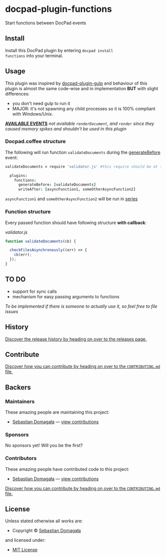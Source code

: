 <!-- TITLE/ -->

<h1>docpad-plugin-functions</h1>

<!-- /TITLE -->


<!-- BADGES/ -->



<!-- /BADGES -->


<!-- DESCRIPTION/ -->

Start functions between DocPad events

<!-- /DESCRIPTION -->


<!-- INSTALL/ -->

<h2>Install</h2>

Install this DocPad plugin by entering <code>docpad install functions</code> into your terminal.

<!-- /INSTALL -->


## Usage

This plugin was inspired by [docpad-plugin-gulp](https://www.npmjs.com/package/docpad-plugin-gulp) and behaviour of this plugin is almost the same code-wise and in implementation **BUT** with slight differences:
- you don't need gulp to run it
- MAJOR: it's not spawning any child processes so it is 100% compliant with Windows/Unix.

**[AVAILABLE EVENTS](http://docpad.org/docs/events/)**
*not available `renderDocument`, and `render` since they caused memory spikes and shouldn't be used in this plugin*

### Docpad.coffee structure

The following will run function `validateDocuments` during the
[generateBefore](http://docpad.org/docs/events#generatebefore) event:

```coffeescript
validateDocuments = require 'validator.js' #this require should be at the top of docpad.coffee

  plugins:
    functions:
      generateBefore: [validateDocuments]
      writeAfter: [asyncFunction1, someOtherAsyncFunction2]
```

`asyncFunction1` and `someOtherAsyncFunction2` will be run in [series](http://caolan.github.io/async/docs.html#.series)

### Function structure

Every passed function should have following structure **with callback**:

*validator.js*
```javascript
function validateDocuments(cb) {

  checkFilesAsynchronously((err) => {
    cb(err);
  });
}
```

## TO DO
- support for sync calls
- mechanism for easy passing arguments to functions

*To be implemented if there is someone to actually use it, so feel free to file issues*

<!-- HISTORY/ -->

<h2>History</h2>

<a href="https://github.com/sdomagala/docpad-plugin-functions/releases">Discover the release history by heading on over to the releases page.</a>

<!-- /HISTORY -->


<!-- CONTRIBUTE/ -->

<h2>Contribute</h2>

<a href="https://github.com/sdomagala/docpad-plugin-functions/blob/master/CONTRIBUTING.md#files">Discover how you can contribute by heading on over to the <code>CONTRIBUTING.md</code> file.</a>

<!-- /CONTRIBUTE -->


<!-- BACKERS/ -->

<h2>Backers</h2>

<h3>Maintainers</h3>

These amazing people are maintaining this project:

<ul><li><a href="https://github.com/sdomagala">Sebastian Domagała</a> — <a href="https://github.com/sdomagala/docpad-plugin-functions/commits?author=sdomagala" title="View the GitHub contributions of Sebastian Domagała on repository sdomagala/docpad-plugin-functions">view contributions</a></li></ul>

<h3>Sponsors</h3>

No sponsors yet! Will you be the first?



<h3>Contributors</h3>

These amazing people have contributed code to this project:

<ul><li><a href="https://github.com/sdomagala">Sebastian Domagała</a> — <a href="https://github.com/sdomagala/docpad-plugin-functions/commits?author=sdomagala" title="View the GitHub contributions of Sebastian Domagała on repository sdomagala/docpad-plugin-functions">view contributions</a></li></ul>

<a href="https://github.com/sdomagala/docpad-plugin-functions/blob/master/CONTRIBUTING.md#files">Discover how you can contribute by heading on over to the <code>CONTRIBUTING.md</code> file.</a>

<!-- /BACKERS -->


<!-- LICENSE/ -->

<h2>License</h2>

Unless stated otherwise all works are:

<ul><li>Copyright &copy; <a href="https://github.com/sdomagala">Sebastian Domagała</a></li></ul>

and licensed under:

<ul><li><a href="http://spdx.org/licenses/MIT.html">MIT License</a></li></ul>

<!-- /LICENSE -->
